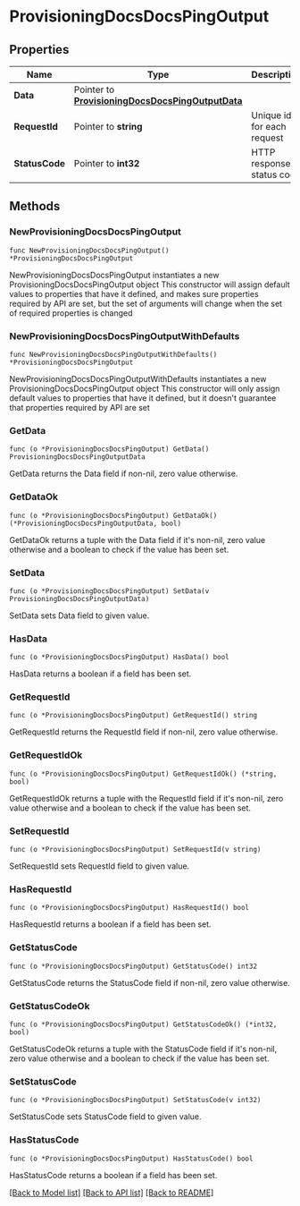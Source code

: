 # ProvisioningDocsDocsPingOutput

## Properties

Name | Type | Description | Notes
------------ | ------------- | ------------- | -------------
**Data** | Pointer to [**ProvisioningDocsDocsPingOutputData**](ProvisioningDocsDocsPingOutputData.md) |  | [optional] 
**RequestId** | Pointer to **string** | Unique id for each request | [optional] 
**StatusCode** | Pointer to **int32** | HTTP response status code | [optional] 

## Methods

### NewProvisioningDocsDocsPingOutput

`func NewProvisioningDocsDocsPingOutput() *ProvisioningDocsDocsPingOutput`

NewProvisioningDocsDocsPingOutput instantiates a new ProvisioningDocsDocsPingOutput object
This constructor will assign default values to properties that have it defined,
and makes sure properties required by API are set, but the set of arguments
will change when the set of required properties is changed

### NewProvisioningDocsDocsPingOutputWithDefaults

`func NewProvisioningDocsDocsPingOutputWithDefaults() *ProvisioningDocsDocsPingOutput`

NewProvisioningDocsDocsPingOutputWithDefaults instantiates a new ProvisioningDocsDocsPingOutput object
This constructor will only assign default values to properties that have it defined,
but it doesn't guarantee that properties required by API are set

### GetData

`func (o *ProvisioningDocsDocsPingOutput) GetData() ProvisioningDocsDocsPingOutputData`

GetData returns the Data field if non-nil, zero value otherwise.

### GetDataOk

`func (o *ProvisioningDocsDocsPingOutput) GetDataOk() (*ProvisioningDocsDocsPingOutputData, bool)`

GetDataOk returns a tuple with the Data field if it's non-nil, zero value otherwise
and a boolean to check if the value has been set.

### SetData

`func (o *ProvisioningDocsDocsPingOutput) SetData(v ProvisioningDocsDocsPingOutputData)`

SetData sets Data field to given value.

### HasData

`func (o *ProvisioningDocsDocsPingOutput) HasData() bool`

HasData returns a boolean if a field has been set.

### GetRequestId

`func (o *ProvisioningDocsDocsPingOutput) GetRequestId() string`

GetRequestId returns the RequestId field if non-nil, zero value otherwise.

### GetRequestIdOk

`func (o *ProvisioningDocsDocsPingOutput) GetRequestIdOk() (*string, bool)`

GetRequestIdOk returns a tuple with the RequestId field if it's non-nil, zero value otherwise
and a boolean to check if the value has been set.

### SetRequestId

`func (o *ProvisioningDocsDocsPingOutput) SetRequestId(v string)`

SetRequestId sets RequestId field to given value.

### HasRequestId

`func (o *ProvisioningDocsDocsPingOutput) HasRequestId() bool`

HasRequestId returns a boolean if a field has been set.

### GetStatusCode

`func (o *ProvisioningDocsDocsPingOutput) GetStatusCode() int32`

GetStatusCode returns the StatusCode field if non-nil, zero value otherwise.

### GetStatusCodeOk

`func (o *ProvisioningDocsDocsPingOutput) GetStatusCodeOk() (*int32, bool)`

GetStatusCodeOk returns a tuple with the StatusCode field if it's non-nil, zero value otherwise
and a boolean to check if the value has been set.

### SetStatusCode

`func (o *ProvisioningDocsDocsPingOutput) SetStatusCode(v int32)`

SetStatusCode sets StatusCode field to given value.

### HasStatusCode

`func (o *ProvisioningDocsDocsPingOutput) HasStatusCode() bool`

HasStatusCode returns a boolean if a field has been set.


[[Back to Model list]](../README.md#documentation-for-models) [[Back to API list]](../README.md#documentation-for-api-endpoints) [[Back to README]](../README.md)


